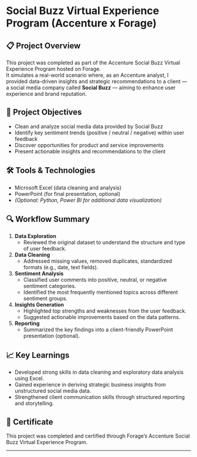 # Social Buzz Virtual Experience Program (Accenture x Forage)

## 📋 Project Overview
This project was completed as part of the Accenture Social Buzz Virtual Experience Program hosted on Forage.  
It simulates a real-world scenario where, as an Accenture analyst, I provided data-driven insights and strategic recommendations to a client — a social media company called **Social Buzz** — aiming to enhance user experience and brand reputation.

## 🎯 Project Objectives
- Clean and analyze social media data provided by Social Buzz
- Identify key sentiment trends (positive / neutral / negative) within user feedback
- Discover opportunities for product and service improvements
- Present actionable insights and recommendations to the client

## 🛠️ Tools & Technologies
- Microsoft Excel (data cleaning and analysis)
- PowerPoint (for final presentation, optional)
- *(Optional: Python, Power BI for additional data visualization)*

## 🔍 Workflow Summary
1. **Data Exploration**  
   - Reviewed the original dataset to understand the structure and type of user feedback.
2. **Data Cleaning**  
   - Addressed missing values, removed duplicates, standardized formats (e.g., date, text fields).
3. **Sentiment Analysis**  
   - Classified user comments into positive, neutral, or negative sentiment categories.
   - Identified the most frequently mentioned topics across different sentiment groups.
4. **Insights Generation**  
   - Highlighted top strengths and weaknesses from the user feedback.
   - Suggested actionable improvements based on the data patterns.
5. **Reporting**  
   - Summarized the key findings into a client-friendly PowerPoint presentation (optional).

## 📈 Key Learnings
- Developed strong skills in data cleaning and exploratory data analysis using Excel.
- Gained experience in deriving strategic business insights from unstructured social media data.
- Strengthened client communication skills through structured reporting and storytelling.

## 📜 Certificate
This project was completed and certified through Forage’s Accenture Social Buzz Virtual Experience Program.

---

